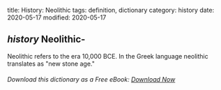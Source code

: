 title: History: Neolithic
tags: definition, dictionary
category: history
date: 2020-05-17
modified: 2020-05-17

## _history_  Neolithic-
Neolithic refers to the era   10,000 BCE.  In the Greek language neolithic translates as "new stone age."


###### Download *this* dictionary as a Free eBook: [Download Now]({static}static/SerfHistoryDictionary.pdf)

